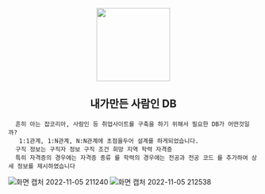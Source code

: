 <p align="center">
  <img src="https://user-images.githubusercontent.com/110442250/200120128-dda14ec3-02f3-4e15-a5e0-bc0b062f0e5c.png" height="148">
  <h2 align="center">내가만든 사람인 DB</h2>
  
  
      흔히 아는 잡코리아, 사람인 등 취업사이트를 구축을 하기 위해서 필요한 DB가 어떤것일까?
       1:1관계, 1:N관계, N:N관계에 초점을두어 설계를 하게되었습니다.
      구직 정보는 구직자 정보 구직 조건 희망 지역 학력 자격증 
      특히 자격증의 경우에는 자격증 종류 를 학력의 경우에는 전공과 전공 코드 를 추가하여 상세 정보를 제시하였습니다

</p>

![화면 캡처 2022-11-05 211240](https://user-images.githubusercontent.com/110442250/200119963-bbce7513-5f2f-49e7-b034-18a892f7b0cd.jpg)
![화면 캡처 2022-11-05 212538](https://user-images.githubusercontent.com/110442250/200119964-d26704ca-45f6-4ebe-a14e-31b479c20e3c.jpg)
